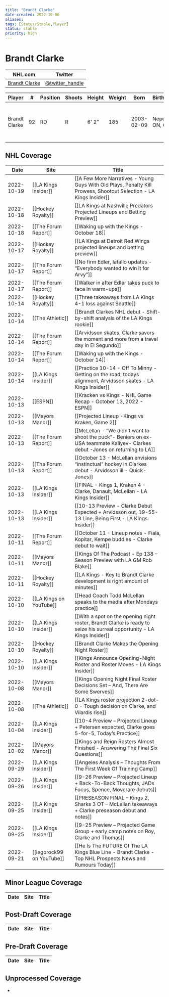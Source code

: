 ```yaml
---
title: "Brandt Clarke"
date-created: 2022-10-06
aliases: 
tags: [Status/Stable,Player]
status: stable
priority: high
---
```


# Brandt Clarke

NHL.com | Twitter
-|-
[Brandt Clarke]() | [@twitter_handle](https://twitter.com/)

Player | \# | Position | Shoots | Height | Weight | Born | Birthplace | Draft 
---|---|---|---|---|---|---|---|---
Brandt Clarke | 92 | RD | R | 6' 2" | 185 | 2003-02-09 | Nepean, ON, CAN | 2021 LAK, 1st rd, 8th pk (8th overall)


## NHL  Coverage
| Date       | Site                      | Title                                                                                                                          |
| ---------- | ------------------------- | ------------------------------------------------------------------------------------------------------------------------------ |
| 2022-10-19 | [[LA Kings Insider]] | [[A Few More Narratives - Young Guys With Old Plays, Penalty Kill Prowess, Shootout Selection - LA Kings Insider]]                                                                                                                               |
| 2022-10-18 | [[Hockey Royalty]] | [[LA Kings at Nashville Predators Projected Lineups and Betting Preview]]                                                                                                            |
| 2022-10-18 | [[The Forum Report]] | [[Waking up with the Kings - October 18]]                                                                |
| 2022-10-17 | [[Hockey Royalty]]        | [[LA Kings at Detroit Red Wings projected lineups and betting preview]]                                                        |
| 2022-10-17 | [[The Forum Report]]      | [[No firm Edler, Iafallo updates - “Everybody wanted to win it for Arvy”]]                                                     |
| 2022-10-17 | [[The Forum Report]]      | [[Walker in after Edler takes puck to face in warm-ups]]                                                                       |
| 2022-10-14 | [[Hockey Royalty]]        | [[Three takeaways from LA Kings 4-1 loss against Seattle]]                                                                     |
| 2022-10-14 | [[The Athletic]]          | [[Brandt Clarkes NHL debut - Shift-by-shift analysis of the LA Kings rookie]]                                                  |
| 2022-10-14 | [[The Forum Report]]      | [[Arvidsson skates, Clarke savors the moment and more from a travel day in El Segundo]]                                        |
| 2022-10-14 | [[The Forum Report]]      | [[Waking up with the Kings - October 14]]                                                                                      |
| 2022-10-14 | [[LA Kings Insider]]      | [[Practice 10-14 - Off To Minny - Getting on the road, todays alignment, Arvidsson skates - LA Kings Insider]]                 |
| 2022-10-13 | [[ESPN]]                  | [[Kracken vs Kings - NHL Game Recap - October 13, 2022 - ESPN]]                                                                |
| 2022-10-13 | [[Mayors Manor]]          | [[Projected Lineup -Kings vs Kraken, Game 2]]                                                                                  |
| 2022-10-13 | [[The Forum Report]]      | [[McLellan - “We didn’t want to shoot the puck”- Beniers on ex-USA teammate Kaliyev- Clarkes debut -Jones on returning to LA]] |
| 2022-10-13 | [[The Forum Report]]      | [[October 13 - McLellan envisions “instinctual” hockey in Clarkes debut - Arvidsson ill - Quick-Jones]]                        |
| 2022-10-13 | [[LA Kings Insider]]      | [[FINAL - Kings 1, Kraken 4 - Clarke, Danault, McLellan - LA Kings Insider]]                                                   |
| 2022-10-13 | [[LA Kings Insider]]      | [[10-13 Preview - Clarke Debut Expected + Arvidsson out, 19-55-13 Line, Being First - LA Kings Insider]]                       |
| 2022-10-11 | [[The Forum Report]]      | [[October 11 - Lineup notes - Fiala, Kopitar, Kempe buddies - Clarke debut to wait]]                                           |
| 2022-10-11 | [[Mayors Manor]]          | [[Kings Of The Podcast - Ep 138 – Season Preview with LA GM Rob Blake]]                                                        |
| 2022-10-11 | [[Hockey Royalty]]        | [[LA Kings - Key to Brandt Clarke development is right amount of minutes]]                                                     |
| 2022-10-10 | [[LA Kings on YouTube]]   | [[Head Coach Todd McLellan speaks to the media after Mondays practice]]                                                        |
| 2022-10-10 | [[LA Kings Insider]]      | [[With a spot on the opening night roster, Brandt Clarke is ready to seize his surreal opportunity - LA Kings Insider]]        |
| 2022-10-10 | [[Hockey Royalty]]        | [[Brandt Clarke Makes the Opening Night Roster]]                                                                               |
| 2022-10-10 | [[LA Kings Insider]]      | [[Kings Announce Opening-Night Roster and Roster Moves - LA Kings Insider]]                                                    |
| 2022-10-08 | [[Mayors Manor]]          | [[Kings Opening Night Final Roster Decisions Set – And, There Are Some Swerves]]                                               |
| 2022-10-08 | [[The Athletic]]          | [[LA Kings roster projection 2-dot-0 - Tough decision on Clarke, and Vilardis rise]]                                           |
| 2022-10-04 | [[LA Kings Insider]]      | [[10-4 Preview – Projected Lineup + Petersen expected, Clarke goes 5-for-5, Today’s Practice]]                                 |
| 2022-10-02 | [[Mayors Manor]]          | [[Kings and Reign Rosters Almost Finished - Answering The Final Six Questions]]                                                |
| 2022-09-29 | [[LA Kings Insider]]      | [[Angeles Analysis – Thoughts From The First Week Of Training Camp]]                                                           |
| 2022-09-26 | [[LA Kings Insider]]      | [[9-26 Preview – Projected Lineup + Back-To-Back Thoughts, JADs Focus, Spence, Moverare debuts]]                               |
| 2022-09-25 | [[LA Kings Insider]]      | [[PRESEASON FINAL – Kings 2, Sharks 3 OT – McLellan takeaways + Clarke preseason debut and notes]]                             |
| 2022-09-25 | [[LA Kings Insider]]      | [[9-25 Preview – Projected Game Group + early camp notes on Roy, Clarke and Thomas]]                                           |
| 2022-09-21 | [[legorock99 on YouTube]] | [[He Is The FUTURE Of The LA Kings Blue Line - Brandt Clarke - Top NHL Prospects News and Rumours Today]]                      |


## Minor League Coverage
Date | Site |  Title
---|---|---



## Post-Draft Coverage
Date | Site |  Title
---|---|---



## Pre-Draft Coverage
Date | Site |  Title
---|---|---


## Unprocessed Coverage
- 
